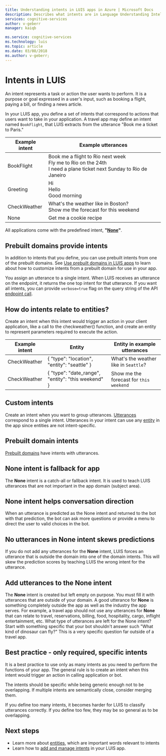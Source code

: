 ```yaml
---
title: Understanding intents in LUIS apps in Azure | Microsoft Docs
description: Describes what intents are in Language Understanding Intelligent Service (LUIS) apps.
services: cognitive-services
author: v-geberr
manager: kaiqb 

ms.service: cognitive-services
ms.technology: luis
ms.topic: article
ms.date: 03/08/2018
ms.author: v-geberr;
---
```

# Intents in LUIS

An intent represents a task or action the user wants to perform. It is a purpose or goal expressed in a user's input, such as booking a flight, paying a bill, or finding a news article. 

In your LUIS app, you define a set of intents that correspond to actions that users want to take in your application. A travel app may define an intent named `BookFlight`, that LUIS extracts from the utterance "Book me a ticket to Paris."

Example intent   |   Example utterances   | 
------|------|
 BookFlight     |   Book me a flight to Rio next week <br/> Fly me to Rio on the 24th <br/> I need a plane ticket next Sunday to Rio de Janeiro    |
 Greeting     |   Hi <br/>Hello <br/>Good morning  |
 CheckWeather | What's the weather like in Boston? <br/> Show me the forecast for this weekend |
 None         | Get me a cookie recipe |

All applications come with the predefined intent, **"[None](#none-intent)"**. 

## Prebuilt domains provide intents
In addition to intents that you define, you can use prebuilt intents from one of the prebuilt domains. See [Use prebuilt domains in LUIS apps](luis-how-to-use-prebuilt-domains.md) to learn about how to customize intents from a prebuilt domain for use in your app.

You assign an utterance to a single intent. When LUIS receives an utterance on the endpoint, it returns the one top intent for that utterance. If you want all intents, you can provide `verbose=true` flag on the query string of the API [endpoint call](https://aka.ms/v1-endpoint-api-docs). 

## How do intents relate to entities?
Create an intent when this intent would trigger an action in your client application, like a call to the checkweather() function, and create an entity to represent parameters required to execute the action. 

|Example intent   | Entity | Entity in example utterances   | 
|------------------|------------------------------|------------------------------|
| CheckWeather | { "type": "location", "entity": "seattle" } | What's the weather like in `Seattle`? |
| CheckWeather | { "type": "date_range", "entity": "this weekend" } | Show me the forecast for `this weekend` | 

## Custom intents

Create an intent when you want to group utterances. [Utterances](luis-concept-utterance.md) correspond to a single intent. Utterances in your intent can use any [entity](luis-concept-entity-types.md) in the app since entities are not intent-specific. 

## Prebuilt domain intents

[Prebuilt domains](luis-how-to-use-prebuilt-domains.md) have intents with utterances.  

## None intent is fallback for app
The **None** intent is a catch-all or fallback intent. It is used to teach LUIS utterances that are not important in the app domain (subject area). 

## None intent helps conversation direction
When an utterance is predicted as the None intent and returned to the bot with that prediction, the bot can ask more questions or provide a menu to direct the user to valid choices in the bot. 

## No utterances in None intent skews predictions
If you do not add any utterances for the **None** intent, LUIS forces an utterance that is outside the domain into one of the domain intents. This will skew the prediction scores by teaching LUIS the wrong intent for the utterance. 

## Add utterances to the None intent
The **None** intent is created but left empty on purpose. You must fill it with utterances that are outside of your domain. A good utterance for **None** is something completely outside the app as well as the industry the app serves. For example, a travel app should not use any utterances for **None** that can relate to travel, reservations, billing, food, hospitality, cargo, inflight entertainment, etc. What type of utterances are left for the None intent? Start with something specific that your bot shouldn't answer such "What kind of dinosaur can fly?" This is a very specific question far outside of a travel app. 

## Best practice - only required, specific intents
It is a best practice to use only as many intents as you need to perform the functions of your app. The general rule is to create an intent when this intent would trigger an action in calling application or bot. 

The intents should be specific while being generic enough not to be overlapping. If multiple intents are semantically close, consider merging them.

If you define too many intents, it becomes harder for LUIS to classify utterances correctly. If you define too few, they may be so general as to be overlapping. <!-- You add and manage your intents from the **Intents** page that is accessed by clicking **Intents** in your application's left panel.-->

## Next steps

* Learn more about [entities](luis-concept-entity-types.md), which are important words relevant to intents
* Learn how to [add and manage intents](Add-intents.md) in your LUIS app.
